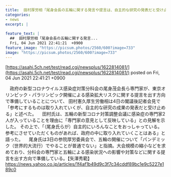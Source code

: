 ```yaml
---
title:  田村厚労相「尾身会長の五輪に関する発言や提言は、自主的な研究の発表だと受け止める。自主的に色んな事を仰ってる」  
categories:
- news
excerpt: |
  
feature_text: |
  ##  田村厚労相「尾身会長の五輪に関する発言...
  Fri, 04 Jun 2021 22:41:21  +0900
feature_image: "https://picsum.photos/2560/600?image=733"
image: "https://picsum.photos/2560/600?image=733"
---
```


[https://asahi.5ch.net/test/read.cgi/newsplus/1622814081/](https://asahi.5ch.net/test/read.cgi/newsplus/1622814081/)
posted on Fri, 04 Jun 2021 22:41:21  +0900

<!--more-->

　政府の新型コロナウイルス感染症対策分科会の尾身茂会長ら専門家が、東京オリンピック・パラリンピック開催による感染拡大リスクに関する提言を出す方向で準備していることについて、 田村憲久厚生労働相は4日の閣議後記者会見で「参考にするものは取り入れていくが、自主的な研究の成果の発表だと受け止める」と述べた。 　田村氏は、五輪の新型コロナ対策調整会議に感染症の専門家2人が入っていることを理由に「専門家の意見として反映している」との見解を示した。 その上で、「（尾身氏らが）自主的にいろんなことをおっしゃっている。参考にさせていただくものがあれば、政府の中に取り入れていくことはある」と語った。 　尾身氏は3日の参院厚労委員会で、五輪の開催について「パンデミック（世界的大流行）でやることが普通でない」と指摘。大会規模の縮小などを求めており、分科会の専門家と五輪による感染状況への影響や対策などに関する提言を出す方向で準備している。【矢澤秀範】 https://news.yahoo.co.jp/articles/1f4af1b49d9c3f7c34cddf89bc1e9c5227e189c0
